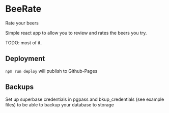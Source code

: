 # BeeRate 

Rate your beers

Simple react app to allow you to review and rates the beers you try.

TODO: most of it.

## Deployment

`npm run deploy` will publish to Github-Pages


## Backups

Set up superbase credentials in pgpass and bkup_credentials (see example files) to be able to backup your database to storage